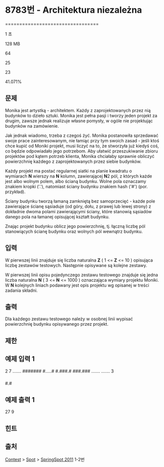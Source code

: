 # 8783번 - Architektura niezależna


=================================

1 초

128 MB

64

25

23

41.071%

문제
--

Monika jest artystką - architektem. Każdy z zaprojektowanych przez nią budynków to dzieło sztuki. Monika jest pełna pasji i tworzy jeden projekt za drugim, zawsze jednak realizuje własne pomysły, w ogóle nie projektując budynków na zamówienie.

Jak jednak wiadomo, trzeba z czegoś żyć. Monika postanowiła sprzedawać swoje prace zainteresowanym, nie łamiąc przy tym swoich zasad - jeśli ktoś chce kupić od Moniki projekt, musi liczyć na to, że stworzyła już kiedyś coś, co będzie odpowiadało jego potrzebom. Aby ułatwić przeszukiwanie zbioru projektów pod kątem potrzeb klienta, Monika chciałaby sprawnie obliczyć powierzchnię każdego z zaprojektowanych przez siebie budynków.

Każdy projekt ma postać regularnej siatki na planie kwadratu o wymiarach **N** wierszy na **N** kolumn, zawierającej **N**2 pól, z których każde jest albo wolnym polem, albo ścianą budynku. Wolne pola oznaczamy znakiem kropki ('.'), natomiast ściany budynku znakiem hash ('#') (por. przykład).

Ściany budynku tworzą łamaną zamkniętą bez samoprzecięć - każde pole zawierające ścianę sąsiaduje (od góry, dołu, z prawej lub lewej strony) z dokładnie dwoma polami zawierającymi ściany, które stanowią sąsiadów danego pola na łamanej opisującej kształt budynku.

Znając projekt budynku oblicz jego powierzchnię, tj. łączną liczbę pól stanowiących ścianę budynku oraz wolnych pól wewnątrz budynku.

입력
--

W pierwszej linii znajduje się liczba naturalna **Z** ( 1 <= **Z** <= 10 ) opisująca liczbę zestawów testowych. Następnie opisywane są kolejne zestawy.

W pierwszej linii opisu pojedynczego zestawu testowego znajduje się jedna liczba naturalna **N** ( 3 <= **N** <= 1000 ) oznaczająca wymiary projektu Moniki. W **N** kolejnych liniach podawany jest opis projektu wg opisanej w treści zadania składni.

출력
--

Dla każdego zestawu testowego należy w osobnej linii wypisać powierzchnię budynku opisywanego przez projekt.

제한
--

예제 입력 1
-------

2
7
.......
#######
#.....#
#.###.#
###.###
.......
.......
3
###
#.#
###

예제 출력 1
-------

27
9

힌트
--

출처
--

[Contest](/category/45) > [Spot](/category/251) > [SpringSpot 2011](/category/detail/1048) 1-2번